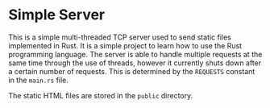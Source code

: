 # Simple Server

This is a simple multi-threaded TCP server used to send static files implemented in Rust. It is a simple project to learn how to use the Rust programming language. The server is able to handle multiple requests at the same time through the use of threads, however it currently shuts down after a certain number of requests. This is determined by the `REQUESTS` constant in the `main.rs` file.

The static HTML files are stored in the `public` directory.